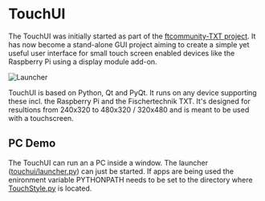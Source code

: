 # TouchUI

The TouchUI was initially started as part of the [ftcommunity-TXT
project](https://github.com/ftCommunity/ftcommunity-TXT).  It has now
become a stand-alone GUI project aiming to create a simple yet useful
user interface for small touch screen enabled devices like the
Raspberry Pi using a display module add-on.

![Launcher](https://raw.githubusercontent.com/harbaum/TouchUI/master/screenshots/launcher.png)
           
TouchUI is based on Python, Qt and PyQt. It runs on any device
supporting these incl. the Raspberry Pi and the Fischertechnik TXT.
It's designed for resultions from 240x320 to 480x320 / 320x480
and is meant to be used with a touchscreen. 

## PC Demo

The TouchUI can run an a PC inside a window. The launcher
([touchui/launcher.py](https://github.com/harbaum/TouchUI/blob/master/touchui/launcher.py))
can just be started. If apps are being used the enironment variable
PYTHONPATH needs to be set to the directory where
[TouchStyle.py](https://github.com/harbaum/TouchUI/blob/master/touchui/TouchStyle.py)
is located.
